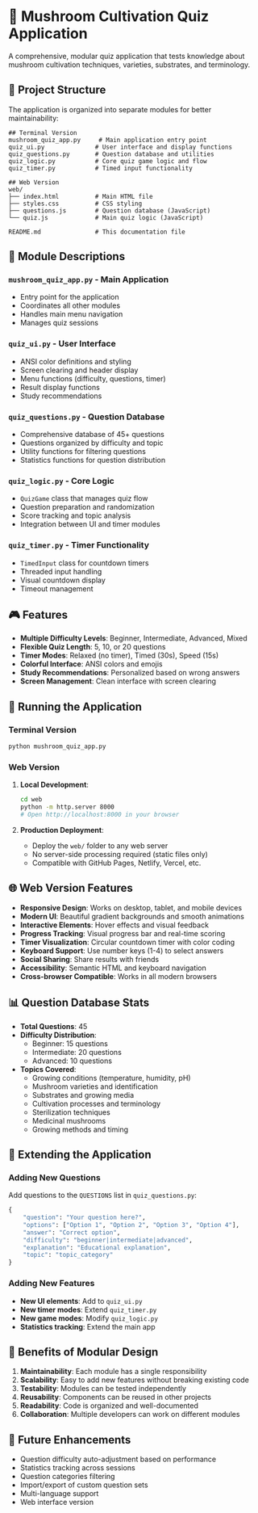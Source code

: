 # 🍄 Mushroom Cultivation Quiz Application

A comprehensive, modular quiz application that tests knowledge about mushroom cultivation techniques, varieties, substrates, and terminology.

## 📁 Project Structure

The application is organized into separate modules for better maintainability:

```
## Terminal Version
mushroom_quiz_app.py     # Main application entry point
quiz_ui.py              # User interface and display functions
quiz_questions.py       # Question database and utilities
quiz_logic.py           # Core quiz game logic and flow
quiz_timer.py           # Timed input functionality

## Web Version
web/
├── index.html          # Main HTML file
├── styles.css          # CSS styling
├── questions.js        # Question database (JavaScript)
└── quiz.js             # Main quiz logic (JavaScript)

README.md               # This documentation file
```

## 🔧 Module Descriptions

### `mushroom_quiz_app.py` - Main Application
- Entry point for the application
- Coordinates all other modules
- Handles main menu navigation
- Manages quiz sessions

### `quiz_ui.py` - User Interface
- ANSI color definitions and styling
- Screen clearing and header display
- Menu functions (difficulty, questions, timer)
- Result display functions
- Study recommendations

### `quiz_questions.py` - Question Database
- Comprehensive database of 45+ questions
- Questions organized by difficulty and topic
- Utility functions for filtering questions
- Statistics functions for question distribution

### `quiz_logic.py` - Core Logic
- `QuizGame` class that manages quiz flow
- Question preparation and randomization
- Score tracking and topic analysis
- Integration between UI and timer modules

### `quiz_timer.py` - Timer Functionality
- `TimedInput` class for countdown timers
- Threaded input handling
- Visual countdown display
- Timeout management

## 🎮 Features

- **Multiple Difficulty Levels**: Beginner, Intermediate, Advanced, Mixed
- **Flexible Quiz Length**: 5, 10, or 20 questions
- **Timer Modes**: Relaxed (no timer), Timed (30s), Speed (15s)
- **Colorful Interface**: ANSI colors and emojis
- **Study Recommendations**: Personalized based on wrong answers
- **Screen Management**: Clean interface with screen clearing

## 🚀 Running the Application

### Terminal Version
```bash
python mushroom_quiz_app.py
```

### Web Version
1. **Local Development**:
   ```bash
   cd web
   python -m http.server 8000
   # Open http://localhost:8000 in your browser
   ```

2. **Production Deployment**:
   - Deploy the `web/` folder to any web server
   - No server-side processing required (static files only)
   - Compatible with GitHub Pages, Netlify, Vercel, etc.

## 🌐 Web Version Features

- **Responsive Design**: Works on desktop, tablet, and mobile devices
- **Modern UI**: Beautiful gradient backgrounds and smooth animations
- **Interactive Elements**: Hover effects and visual feedback
- **Progress Tracking**: Visual progress bar and real-time scoring
- **Timer Visualization**: Circular countdown timer with color coding
- **Keyboard Support**: Use number keys (1-4) to select answers
- **Social Sharing**: Share results with friends
- **Accessibility**: Semantic HTML and keyboard navigation
- **Cross-browser Compatible**: Works in all modern browsers

## 📊 Question Database Stats

- **Total Questions**: 45
- **Difficulty Distribution**:
  - Beginner: 15 questions
  - Intermediate: 20 questions  
  - Advanced: 10 questions
- **Topics Covered**:
  - Growing conditions (temperature, humidity, pH)
  - Mushroom varieties and identification
  - Substrates and growing media
  - Cultivation processes and terminology
  - Sterilization techniques
  - Medicinal mushrooms
  - Growing methods and timing

## 🔧 Extending the Application

### Adding New Questions
Add questions to the `QUESTIONS` list in `quiz_questions.py`:

```python
{
    "question": "Your question here?",
    "options": ["Option 1", "Option 2", "Option 3", "Option 4"],
    "answer": "Correct option",
    "difficulty": "beginner|intermediate|advanced",
    "explanation": "Educational explanation",
    "topic": "topic_category"
}
```

### Adding New Features
- **New UI elements**: Add to `quiz_ui.py`
- **New timer modes**: Extend `quiz_timer.py`
- **New game modes**: Modify `quiz_logic.py`
- **Statistics tracking**: Extend the main app

## 🎯 Benefits of Modular Design

1. **Maintainability**: Each module has a single responsibility
2. **Scalability**: Easy to add new features without breaking existing code
3. **Testability**: Modules can be tested independently
4. **Reusability**: Components can be reused in other projects
5. **Readability**: Code is organized and well-documented
6. **Collaboration**: Multiple developers can work on different modules

## 🌟 Future Enhancements

- Question difficulty auto-adjustment based on performance
- Statistics tracking across sessions
- Question categories filtering
- Import/export of custom question sets
- Multi-language support
- Web interface version

